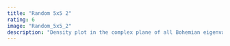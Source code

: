 ```yaml
---
title: "Random 5x5 2"
rating: 6
image: "Random_5x5_2"
description: "Density plot in the complex plane of all Bohemian eigenvalues for 5x5 matrices with entries in the set {-1, 0, 1}. A close up of zero is shown to illustrate the gaps between the minimum real and complex eigenvalues and zero. Color is based on density and the plot is viewed on [-0.4-0.4i, 0.4+0.4i]."
---
```

